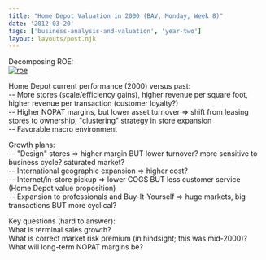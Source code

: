 ```yaml
---
title: "Home Depot Valuation in 2000 (BAV, Monday, Week 8)"
date: '2012-03-20'
tags: ['business-analysis-and-valuation', 'year-two']
layout: layouts/post.njk
---
```


Decomposing ROE:\
[![](../../img/roe-300x79.jpg "roe")](../../img/roe.jpg)

Home Depot current performance (2000) versus past:\
-- More stores (scale/efficiency gains), higher revenue per square foot, higher revenue per transaction (customer loyalty?)\
-- Higher NOPAT margins, but lower asset turnover => shift from leasing stores to ownership; "clustering" strategy in store expansion\
-- Favorable macro environment

Growth plans:\
-- "Design" stores => higher margin BUT lower turnover? more sensitive to business cycle? saturated market?\
-- International geographic expansion => higher cost?\
-- Internet/in-store pickup => lower COGS BUT less customer service (Home Depot value proposition)\
-- Expansion to professionals and Buy-It-Yourself => huge markets, big transactions BUT more cyclical?

Key questions (hard to answer):\
What is terminal sales growth?\
What is correct market risk premium (in hindsight; this was mid-2000)?\
What will long-term NOPAT margins be?

